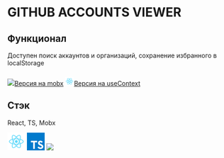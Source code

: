 # GITHUB ACCOUNTS VIEWER

## Функционал
Доступен поиск аккаунтов и организаций, сохранение избранного в localStorage

###

<img src="https://avatars.githubusercontent.com/u/17475736?s=200&v=4" width="20">[Версия на mobx](https://github.com/janglz/t1/tree/with-mobx/src)
<img src="https://raw.githubusercontent.com/github/explore/80688e429a7d4ef2fca1e82350fe8e3517d3494d/topics/react/react.png" width="20" />[Версия на useContext](https://github.com/janglz/t1/tree/main/src)

## Стэк
React, TS, Mobx

<img src="https://raw.githubusercontent.com/github/explore/80688e429a7d4ef2fca1e82350fe8e3517d3494d/topics/react/react.png" width="40" /> <img src="https://raw.githubusercontent.com/github/explore/80688e429a7d4ef2fca1e82350fe8e3517d3494d/topics/typescript/typescript.png" width="40"> <img src="https://avatars.githubusercontent.com/u/17475736?s=200&v=4" width="40">
